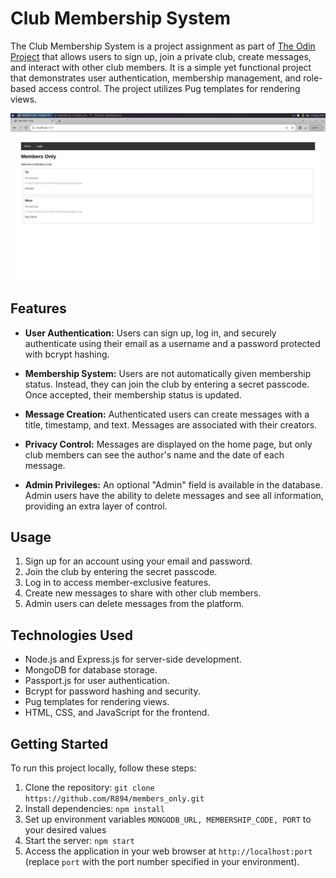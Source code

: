 # Club Membership System

The Club Membership System is a project assignment as part of [The Odin Project](https://www.theodinproject.com/lessons/nodejs-members-only) that allows users to sign up, join a private club, create messages, and interact with other club members. It is a simple yet functional project that demonstrates user authentication, membership management, and role-based access control. The project utilizes Pug templates for rendering views.

![Project Screenshot](/screenshot.png)

## Features

- **User Authentication:** Users can sign up, log in, and securely authenticate using their email as a username and a password protected with bcrypt hashing.

- **Membership System:** Users are not automatically given membership status. Instead, they can join the club by entering a secret passcode. Once accepted, their membership status is updated.

- **Message Creation:** Authenticated users can create messages with a title, timestamp, and text. Messages are associated with their creators.

- **Privacy Control:** Messages are displayed on the home page, but only club members can see the author's name and the date of each message.

- **Admin Privileges:** An optional "Admin" field is available in the database. Admin users have the ability to delete messages and see all information, providing an extra layer of control.

## Usage

1. Sign up for an account using your email and password.
2. Join the club by entering the secret passcode.
3. Log in to access member-exclusive features.
4. Create new messages to share with other club members.
5. Admin users can delete messages from the platform.

## Technologies Used

- Node.js and Express.js for server-side development.
- MongoDB for database storage.
- Passport.js for user authentication.
- Bcrypt for password hashing and security.
- Pug templates for rendering views.
- HTML, CSS, and JavaScript for the frontend.

## Getting Started

To run this project locally, follow these steps:

1. Clone the repository: `git clone https://github.com/R894/members_only.git`
2. Install dependencies: `npm install`
3. Set up environment variables `MONGODB_URL, MEMBERSHIP_CODE, PORT` to your desired values
4. Start the server: `npm start`
5. Access the application in your web browser at `http://localhost:port` (replace `port` with the port number specified in your environment).